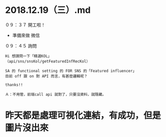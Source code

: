 # 2018.12.19（三）.md

０９：３７ 開工啦！
 - 準備來做 微信

０９：４５ 詢問 
```
Hi 想請問一下「精選KOL」
（api/sns/snsKol/getFeaturedInfRecKol）

SA 的 functional setting 的 FOR SNS 的「Featured influencer」
目前 off 跟 on 對 API 而言，有甚麼邏輯呢？

thanks!!

Ａ：不用管，前端call api 就對了，只要沒資料，就隱藏。
```

# 昨天都是處理可視化連結，有成功，但是圖片沒出來
